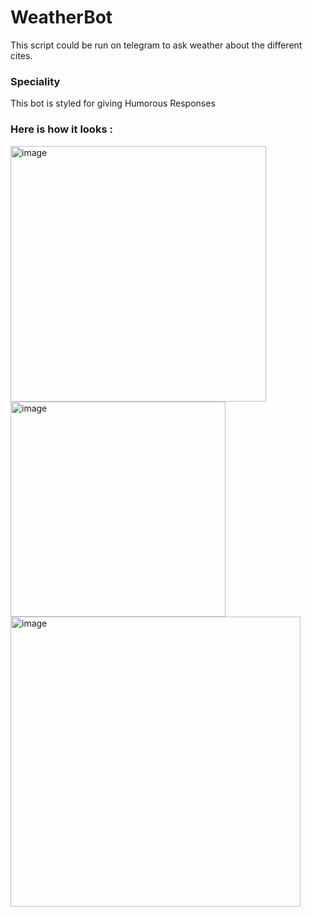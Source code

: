 # WeatherBot
This script could be run on telegram to ask weather about the different cites.
### Speciality 
This bot is styled for giving Humorous Responses

### Here is how it looks :

<img width="409" alt="image" src="https://github.com/user-attachments/assets/c599c090-015e-42c4-beed-0cc505ecce53">


<img width="344" alt="image" src="https://github.com/user-attachments/assets/c96837d9-de05-4e9b-a7fd-91eff827abcb">

<img width="464" alt="image" src="https://github.com/user-attachments/assets/21eed0f1-c286-46e2-bdcb-6d37a6d3dcba">

